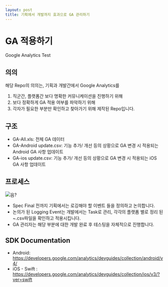```yaml
---
layout: post
title: 기획에서 개발까지 효과으로 GA 관리하기
---
```


# GA 적용하기
Google Analytics Test
## 의의
해당 Repo의 의의는, 기획과 개발간에서 Google Analytics를
1. 직군간, 플랫폼간 보다 명확한 커뮤니케이션을 진행하기 위해
2. 보다 정확하게 GA 적용 여부를 파악하기 위해
3. 각자가 필요한 부분만 확인하고 찾아가기 위해
제작된 Repo입니다.

## 구조
* GA-All.xls: 전체 GA 데이터
* GA-Android update.csv: 기능 추가/ 개선 등의 상황으로 GA 변경 시 적용되는 Android GA 사항 업데이트
* GA-ios update.csv: 기능 추가/ 개선 등의 상황으로 GA 변경 시 적용되는 iOS GA 사항 업데이트

## 프로세스
![음?](https://files.slack.com/files-pri/T02EMF0J1-F6HFL9NRJ/ga_tracking_process.png?pub_secret=259ee686d7)
* Spec Final 전까지 기획에서는 로깅해야 할 이벤트 들을 정의하고 논의합니다.
* 논의가 된 Logging Event는 개발에서는 Task로 관리, 각각의 플랫폼 별로 정리 된 ~.csv파일을 확인하고 적용시킵니다.
* GA 관리자는 해당 부분에 대한 개발 완료 후 테스팅을 자체적으로 진행합니다.

## SDK Documentation
* Android: https://developers.google.com/analytics/devguides/collection/android/v4/
* iOS - Swift : https://developers.google.com/analytics/devguides/collection/ios/v3/?ver=swift
